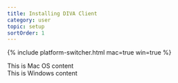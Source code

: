 ```yaml
---
title: Installing DIVA Client
category: user
topic: setup
sortOrder: 1
---
```


{% include platform-switcher.html mac=true win=true %}

<div class="platform-mac">
  This is Mac OS content
</div>

<div class="platform-win">
  This is Windows content
</div>
